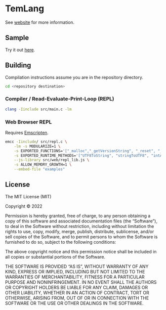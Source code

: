 # TemLang

See [website](https://www.temware.site/TemLang) for more information.

## Sample

Try it out [here](https://www.temware.site/TemLang/repl.html).

## Building

Compilation instructions assume you are in the repository directory.

``` bash
cd <repository destination>
```


### Compiler / Read-Evaluate-Print-Loop (REPL)

```bash
clang -Iinclude src/main.c -lm
```

### Web Browser REPL

Requires [Emscripten](https://emscripten.org/).

```bash
emcc -Iinclude/ src/repl.c \
    -lm -s MODULARIZE=1 \
    -s EXPORTED_FUNCTIONS='["_malloc","_getVersionString", "_reset", "_initialize", "_replExecute", "_getExample"]' \
    -s EXPORTED_RUNTIME_METHODS='["UTF8ToString", "stringToUTF8", "intArrayFromString","ALLOC_NORMAL","allocate"]' \
    --js-library src/web/repl_lib.js \
    -s ALLOW_MEMORY_GROWTH=1 \
    --embed-file "examples"
```

## License
 The MIT License (MIT)

Copyright © 2022 <copyright holders>

Permission is hereby granted, free of charge, to any person obtaining a copy of this software and associated documentation files (the “Software”), to deal in the Software without restriction, including without limitation the rights to use, copy, modify, merge, publish, distribute, sublicense, and/or sell copies of the Software, and to permit persons to whom the Software is furnished to do so, subject to the following conditions:

The above copyright notice and this permission notice shall be included in all copies or substantial portions of the Software.

THE SOFTWARE IS PROVIDED “AS IS”, WITHOUT WARRANTY OF ANY KIND, EXPRESS OR IMPLIED, INCLUDING BUT NOT LIMITED TO THE WARRANTIES OF MERCHANTABILITY, FITNESS FOR A PARTICULAR PURPOSE AND NONINFRINGEMENT. IN NO EVENT SHALL THE AUTHORS OR COPYRIGHT HOLDERS BE LIABLE FOR ANY CLAIM, DAMAGES OR OTHER LIABILITY, WHETHER IN AN ACTION OF CONTRACT, TORT OR OTHERWISE, ARISING FROM, OUT OF OR IN CONNECTION WITH THE SOFTWARE OR THE USE OR OTHER DEALINGS IN THE SOFTWARE.

